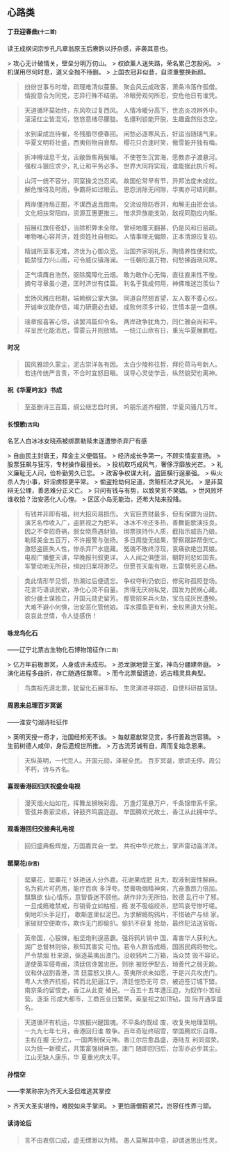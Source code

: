 ## 心路类

#### 丁丑迎春曲<small>(十二首)</small>
<p class="poem-subtitle center">读王成纲词宗步孔凡章翁原玉后赓韵以抒杂感，非袭其意也。</p>
> 攻心无计破情关，壁垒分明万仞山。
> 权欲薰人迷失路，荣名累己怎投闲。
> 机谋用尽何时息，道义全抛不待删。
> 上国衣冠非似昔，自须重整换新颜。

> 纷纷世事与时增，疏理难清似蔓藤。
> 聚会风云成政客，萧条冷落作孤僧。
> 情投意合为同党，志异行殊不结朋。
> 冷眼旁观何所忍，安危他日有谁凭。

> 天道循环莫始终，东风吹过复西风。
> 人情冷暖分高下，世态炎凉辨外中。
> 滚滚红尘皆混沌，悠悠意绪尽朦胧。
> 名缰利锁能开脱，生趣盎然俗念空。

> 水到渠成岂待催，冬残腊尽便春回。
> 闲愁必逐寒风去，好运当随瑞气来。
> 华夏文明将壮盛，西夷俗物自衰颓。
> 樱花只合逢时笑，傲雪能开独有梅。

> 折冲樽俎息干戈，舌敝唇焦两鬓皤。
> 不使苍生沉苦海，愿教赤子渡悬河。
> 强权斗狠应求少，礼让和平务必多。
> 世界大同将实现，谁能据此执斤柯。

> 山河一统不容分，同室操戈岂忍闻。
> 故国伦常早有节，异邦法度未成纹。
> 解危惟待及时雨，争霸将如过眼云。
> 恩怨消除无间隙，华夷亦可结同群。

> 两岸僵持局正酣，不谋西返且图南。
> 交流设限防吞并，和解无由拒会谈。
> 文化相扶常阻四，资源互惠更推三。
> 惟求异族能支助，敌视同胞应内惭。

> 招展红旗任卷舒，当除积弊未全除。
> 曾经地覆天翻甚，仍是风和日丽疏。
> 唯物唯心容并济，姓资姓社自相如。
> 人情事理无偏颇，正本清源应复初。

> 精诚所至事无难，济世为心御众宽。
> 治国齐家明礼乐，陶情养性使和欢。
> 能禁怪力兴山雨，可令威仪镇海澜。
> 一任朝阳温万物，何愁拂面晓风寒。

> 正气填膺自浩然，驱除魔障化云烟。
> 敢为敢作心无悔，直往直来性不悛。
> 摘句寻章虽小道，匡时济世有佳篇。
> 利名于我成何用，神佛难迷岂羨仙？

> 宏扬风雅应相期，端赖纲公掌大旗。
> 同道自然翘首望，友人敢不委心仪。
> 开诚审议能存信，竭力研磨必去疑。
> 成败何须多计较，世情本是一盘棋。

> 瑶章报喜客心惊，读罢鸿篇仰令名。
> 两岸政争犹角力，同仁雅会尚和平。
> 祥呈民化能消厄，雪雾云开则放晴。
> 一统江山欣有日，重光华夏展鹏程。

#### 时况
> 国风雅颂久蒙尘，泥古崇洋各有因。
> 太白少陵称往哲，拜伦荷马号新人。
> 若违传统严言责，不合时宜怒目瞋。
> 误导心灵徒学舌，纵然貌契也离神。

#### 祝《华夏吟友》书成
> 至圣删诗三百篇，纲公继志启时贤。
> 吟朋乐道齐相赞，华夏风骚几万年。

#### 长恨歌<small>(古风)</small>
<p class="poem-subtitle center">名艺人白冰冰女晓燕被绑票勒赎未遂遭惨杀弃尸有感</p>
> 自由民主封唐王，拜金主义便倡狂。
> 经济成长争第一，不顾实情妄宣扬。
> 股票狂飙与狂泻，专材操作最擅长。
> 投机取巧成风气，奢侈浮靡放光芒。
> 礼义廉耻无人问，俭朴勤劳久已忘。
> 政客争权谋大利，盗匪橫行逞豪强。
> 纵火杀人为小事，奸淫虏掠更平常。
> 偷盗抢劫何足道，贪赃枉法才风光。
> 是非莫辩无公理，善恶难分正义亡。
> 只问有钱与有势，以致笑贫不笑娼。
> 世风败坏谁收拾？治安恶化人心惶。
> 区区小岛无能治，还希大陆来投降。

> 有钱并非即有福，树大招风易损伤。
> 大官巨贾财最多，但有保鏢为设防。
> 演艺名伶收入广，盗匪视之为肥羊。
> 冰冰不冷还多热，善舞能歌演技良。
> 因之不幸招奇祸，弱女晓燕遇豺狼。
> 绑票挟持作人质，截指示威告乃娘。
> 勒赎美金五百万，不许报警与张扬。
> 多日周旋无结果，警察跟踪帮倒忙。
> 激怒盗匪失人性，惨杀弃尸水底藏。
> 冤魂不散终浮现，哀痛欲绝岂其娘。
> 电视广播整天讲，早晚报刊叙更详。
> 人人闻之俱堕泪，朝野同悲如国丧。
> 军警动地无所获，缉凶归案将渺茫。
> 但愿苍天能有眼，五雷劈死恶心肠。

> 类此情形早见惯，热潮过后便遗忘。
> 争权夺利仍依旧，修宪称孤照登场。
> 花言巧语谈民欲，净化心灵不自量。
> 贪得无厌树私党，国发为民祸心藏。
> 欲分疆土谋独立，开国元勋史留芳。
> 那管招来兵火劫，宝岛成灰民遭殃。
> 大难不避小何惧，治安恶化管他娘。
> 浑水摸鱼更有利，金权黑道大分赃。
> 哀哀此世情，令人徒感伤！

#### 咏龙鸟化石
<p class="poem-subtitle center">——辽宁北票古生物化石博物馆征作<small>(二首)</small></p>
> 亿万年前极渺冥，人身或许未成形。
> 恐龙据地营王室，神鸟分疆建帝庭。
> 演化进程多曲折，存亡随遇任飘零。
> 而今北票留遗迹，远古精灵具典型。

> 鸟类祖先源北票，犹留化石展丰标。
> 生灵演进寻踪迹，自使科研益富饶。

#### 周恩来总理百岁冥诞
<p class="poem-subtitle center">——淮安勺湖诗社征作</p>
> 英明天授一奇才，治国经邦无不该。
> 每献嘉猷常见赏，多行善政岂容猜。
> 生前树德人咸仰，身后遗规世所推。
> 万古流芳诚有自，周而复始念恩来。

> 天纵英明，一代完人。开国元勋，泽被全民。
> 百岁冥诞，歌颂无停。周公不朽，诗与齐名。

#### 喜观香港回归庆祝盛会电视
> 漫天烟火灿如花，挥舞龙狮映彩霞。
> 万盏灯笼悬万户，千条锦带系千家。
> 管弦并奏萦梁栋，钟鼓齐鸣震迩遐。
> 举国腾欢光故土，香江从此拥中华。

#### 观香港回归交接典礼电视
> 回归盛典极辉煌，万国嘉宾会一堂。
> 共祝中华光故土，掌声雷动喜洋洋。

#### 罂粟花<small>(杂言)</small>
> 罂粟花，罂粟花！妖艳迷人分外嘉。花谢果成肥
> 且大，取液制膏性醉麻。名为鸦片可药用，能疗百病
> 多浮夸。焚膏吸烟精神爽，亢奋激昂力倍加。飘飘欲
> 仙心情乐，意智昏迷不顾他。胡作非为无所怕，败德
> 乱行中了邪。一旦成瘾难禁戒，形销骨立如枯桠，瘾
> 发不吸临绞杀，悲鸣哀号惨吁嗟。倒地叩头手足打，
> 歇斯底里似泥巴。为求解瘾购鸦片，不惜破产与倾
> 家。家破财空便欺诈，欺诈无门即偷扒。偷扒不获复
> 抢劫，最终犯法送官衙。

> 英帝国，心狠辣，船坚炮利逞恶霸。强将鸦片销中
> 国，毒害华人获利大。湖广总督林则徐，察知其害实
> 可怕。若令人群皆成瘾，国困民病将物化。严令禁烟
> 杜来源，驱逐英夷出澳门。没收鸦片二万箱，当众焚
> 毁不容论。遂使英军侵粤闽，清廷信谗罢忠臣。则徐
> 被贬伊犁去，琦善代之弱无能。议和休战割香港，清
> 廷震怒又换人。英夷所求未如愿，于是兴兵攻虎门。
> 粤人大愤齐抗拒，转而北犯逼江宁。清廷惶恐无可
> 奈，被迫签订城下盟。南京条约留恨史，香江从此变
> 殖民。一百五十五年遭压迫，为奴作仆苦经营。逐渐
> 形成大都市，工商百业日繁荣。英皇视之如顶钻，国
> 际开通享盛名。

> 天道循环有机运，华族振兴醒国魂。不平条约既经
> 废，收复失地理至明。一九九七年七月，香港回归谁
> 敢争。百年奇耻终昭雪，举国腾欢乐自尊。主权在握
> 无分立，一国两制保元神。香江尔后愈昌盛，港陆互
> 利同滋荣。以为统一新模式，共策富强树典型。澳门
> 随即回归后，台澎亦必步其尘。江山无缺人康乐，华
> 夏重光庆太平。

#### 孙悟空
<p class="poem-subtitle center">——李某称宗为齐天大圣但难逃其掌控</p>
> 齐天大圣实堪怜，难脱如来手掌间。
> 更怕唐僧箍紧咒，岂容任性弄刁顽。

#### 读诗论后
> 言不由衷信口成，虚无缥渺以为精。
> 愚人莫解其中意，却谓迷思出性灵。
